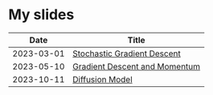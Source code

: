 # My slides

Date | Title
------- | -------
2023-03-01 | [Stochastic Gradient Descent](slides/2023-03-01-SGD)
2023-05-10 | [Gradient Descent and Momentum](slides/2023-05-10-Momentum)
2023-10-11 | [Diffusion Model](slides/2023-10-11-Diffusion-model)
